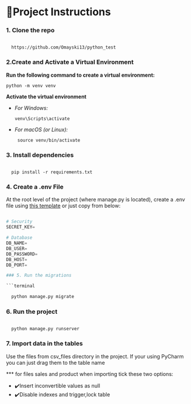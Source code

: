 
# 🚀Project Instructions

### 1. Clone the repo
   
  ```terminal

    https://github.com/Omayski13/python_test

  ```

### 2.Create and Activate a Virtual Environment
**Run the following command to create a virtual environment:**

   ```terminal
   python -m venv venv

   ```
**Activate the virtual environment**
- *For Windows:*
   ```
   venv\Scripts\activate
   ```

- *For macOS (or Linux):*
  ```
   source venv/bin/activate
   ```

### 3. Install dependencies
 
   ```terminal
   
     pip install -r requirements.txt
  
   ```

### 4. Create a .env File
At the root level of the project (where manage.py is located), create a .env file using [this template](https://github.com/Omayski13/Coach_app/blob/main/.env.template) or just copy from below:

  ```py

# Security
SECRET_KEY=

# Database
DB_NAME=
DB_USER=
DB_PASSWORD=
DB_HOST=
DB_PORT=

### 5. Run the migrations

  ```terminal

    python manage.py migrate

  ```

### 6. Run the project

  ```terminal

    python manage.py runserver

  ```

### 7. Import data in the tables
Use the files from csv_files directory in the project.
If your using PyCharm you can just drag them to the table name

*** for files sales and product when importing tick these two options:
- ✔️Insert inconvertible values as null
- ✔️Disable indexes and trigger,lock table
